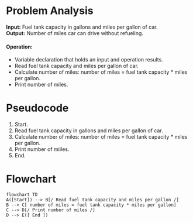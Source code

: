 # Problem Analysis   
**Input:** Fuel tank capacity in gallons and miles per gallon of car.       
**Output:** Number of miles car can drive without refueling.    
#### Operation:   
- Variable declaration that holds an input and operation results.
- Read fuel tank capacity and miles per gallon of car.   
- Calculate number of miles: number of miles = fuel tank capacity * miles per gallon.
- Print number of miles.

# Pseudocode  
1. Start.
2. Read fuel tank capacity in gallons and miles per gallon of car.
3. Calculate number of miles: number of miles = fuel tank capacity * miles per gallon.
4. Print number of miiles.
5. End.

# Flowchart 
``` mermaid
flowchart TD  
A([Start]) --> B[/ Read fuel tank capacity and miles per gallon /]
B --> C[ number of miles = fuel tank capacity * miles per gallon]
C --> D[/ Print number of miles /]
D --> E([ End ])
